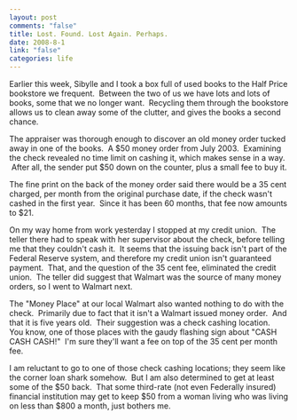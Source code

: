 ```yaml
--- 
layout: post
comments: "false"
title: Lost. Found. Lost Again. Perhaps.
date: 2008-8-1
link: "false"
categories: life
---
```

Earlier this week, Sibylle and I took a box full of used books to the Half Price bookstore we frequent.  Between the two of us we have lots and lots of books, some that we no longer want.  Recycling them through the bookstore allows us to clean away some of the clutter, and gives the books a second chance.

The appraiser was thorough enough to discover an old money order tucked away in one of the books.  A $50 money order from July 2003.  Examining the check revealed no time limit on cashing it, which makes sense in a way.  After all, the sender put $50 down on the counter, plus a small fee to buy it.

The fine print on the back of the money order said there would be a 35 cent charged, per month from the original purchase date, if the check wasn't cashed in the first year.  Since it has been 60 months, that fee now amounts to $21.

On my way home from work yesterday I stopped at my credit union.  The teller there had to speak with her supervisor about the check, before telling me that they couldn't cash it.  It seems that the issuing back isn't part of the Federal Reserve system, and therefore my credit union isn't guaranteed payment.  That, and the question of the 35 cent fee, eliminated the credit union.  The teller did suggest that Walmart was the source of many money orders, so I went to Walmart next.

The "Money Place" at our local Walmart also wanted nothing to do with the check.  Primarily due to fact that it isn't a Walmart issued money order.  And that it is five years old.  Their suggestion was a check cashing location.   You know, one of those places with the gaudy flashing sign about "CASH CASH CASH!"  I'm sure they'll want a fee on top of the 35 cent per month fee.

I am reluctant to go to one of those check cashing locations; they seem like the corner loan shark somehow.  But I am also determined to get at least some of the $50 back.  That some third-rate (not even Federally insured) financial institution may get to keep $50 from a woman living who was living on less than $800 a month, just bothers me.
